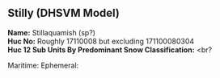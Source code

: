 ## Stilly (DHSVM Model)

**Name:** Stillaquamish (sp?) <br>
**Huc No:** Roughly 17110008 but excluding 171100080304 <br>
**Huc 12 Sub Units By Predominant Snow Classification:** <br?

Maritime: 
Ephemeral: 
